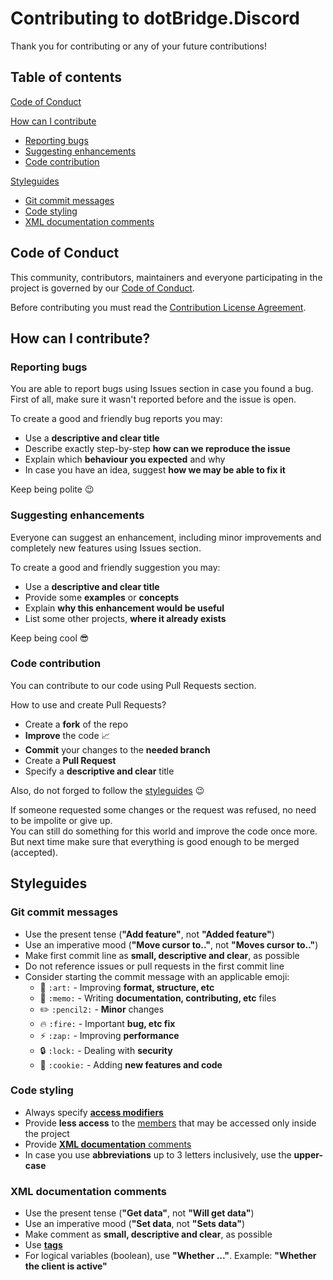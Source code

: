 # Contributing to dotBridge.Discord

Thank you for contributing or any of your future contributions!

## Table of contents

[Code of Conduct](#code-of-conduct)

[How can I contribute](#how-can-i-contribute)

* [Reporting bugs](#reporting-bugs)
* [Suggesting enhancements](#suggesting-enhancements)
* [Code contribution](#code-contribution)

[Styleguides](#styleguides)

* [Git commit messages](#git-commit-messages)
* [Code styling](#code-styling)
* [XML documentation comments](#xml-documentation-comments)

## Code of Conduct

This community, contributors, maintainers and everyone participating in the project is governed by our [Code of Conduct](CODE_OF_CONDUCT.md).

Before contributing you must read the [Contribution License Agreement](CLA.md).

## How can I contribute?

### Reporting bugs

You are able to report bugs using Issues section in case you found a bug.\
First of all, make sure it wasn't reported before and the issue is open.

To create a good and friendly bug reports you may:

* Use a **descriptive and clear title**
* Describe exactly step-by-step **how can we reproduce the issue**
* Explain which **behaviour you expected** and why
* In case you have an idea, suggest **how we may be able to fix it**

Keep being polite :wink:

### Suggesting enhancements

Everyone can suggest an enhancement, including minor improvements and completely new features using Issues section.

To create a good and friendly suggestion you may:

* Use a **descriptive and clear title**
* Provide some **examples** or **concepts**
* Explain **why this enhancement would be useful**
* List some other projects, **where it already exists**

Keep being cool :sunglasses:

### Code contribution

You can contribute to our code using Pull Requests section.

How to use and create Pull Requests?

* Create a **fork** of the repo
* **Improve** the code :chart_with_upwards_trend:
* **Commit** your changes to the **needed branch**
* Create a **Pull Request**
* Specify a **descriptive and clear** title

Also, do not forged to follow the [styleguides](#styleguides) :wink:

If someone requested some changes or the request was refused, no need to be impolite or give up.\
You can still do something for this world and improve the code once more. But next time make sure that everything is good enough to be merged (accepted).

## Styleguides

### Git commit messages

* Use the present tense (**"Add feature"**, not **"Added feature"**)
* Use an imperative mood (**"Move cursor to.."**, not **"Moves cursor to.."**)
* Make first commit line as **small, descriptive and clear**, as possible
* Do not reference issues or pull requests in the first commit line
* Consider starting the commit message with an applicable emoji:
    * :art: `:art:` - Improving **format, structure, etc**
    * :memo: `:memo:` - Writing **documentation, contributing, etc** files
    * :pencil2: `:pencil2:` - **Minor** changes
    * :fire: `:fire:` - Important **bug, etc fix**
    * :zap: `:zap:` - Improving **performance**
    * :lock: `:lock:` - Dealing with **security**
    * :cookie: `:cookie:` - Adding **new features and code**

### Code styling

* Always specify [**access modifiers**](https://docs.microsoft.com/en-us/dotnet/csharp/programming-guide/classes-and-structs/access-modifiers)
* Provide **less access** to the [members](https://docs.microsoft.com/en-us/dotnet/csharp/programming-guide/classes-and-structs/members) that may be accessed only inside the project
* Provide [**XML documentation** comments](https://docs.microsoft.com/en-gb/dotnet/csharp/programming-guide/xmldoc/)
* In case you use **abbreviations** up to 3 letters inclusively, use the **upper-case**

### XML documentation comments

* Use the present tense (**"Get data"**, not **"Will get data"**)
* Use an imperative mood (**"Set data**, not **"Sets data"**)
* Make comment as **small, descriptive and clear**, as possible
* Use [**tags**](https://docs.microsoft.com/en-gb/dotnet/csharp/programming-guide/xmldoc/recommended-tags-for-documentation-comments)
* For logical variables (boolean), use **"Whether ..."**. Example: **"Whether the client is active"**